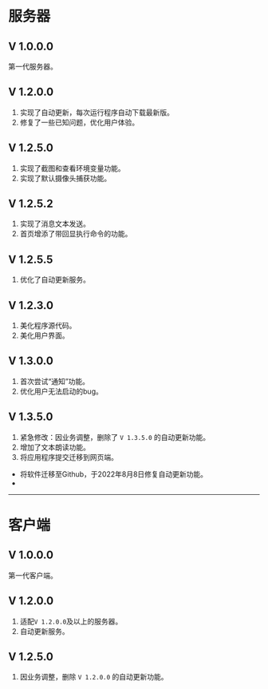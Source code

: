 # 服务器
## V 1.0.0.0
第一代服务器。

## V 1.2.0.0
1. 实现了自动更新，每次运行程序自动下载最新版。
2. 修复了一些已知问题，优化用户体验。

## V 1.2.5.0
1. 实现了截图和查看环境变量功能。
2. 实现了默认摄像头捕获功能。

## V 1.2.5.2
1. 实现了消息文本发送。
2. 首页增添了带回显执行命令的功能。

## V 1.2.5.5
1. 优化了自动更新服务。

## V 1.2.3.0
1. 美化程序源代码。
2. 美化用户界面。

## V 1.3.0.0
1. 首次尝试“通知”功能。
2. 优化用户无法启动的bug。

## V 1.3.5.0
1. 紧急修改：因业务调整，删除了 `V 1.3.5.0` 的自动更新功能。
2. 增加了文本朗读功能。
3. 将应用程序提交迁移到网页端。
- 将软件迁移至Github，于2022年8月8日修复自动更新功能。
- 

---

# 客户端
## V 1.0.0.0
第一代客户端。

## V 1.2.0.0
1. 适配`V 1.2.0.0`及以上的服务器。
2. 自动更新服务。

## V 1.2.5.0
1. 因业务调整，删除 `V 1.2.0.0` 的自动更新功能。

